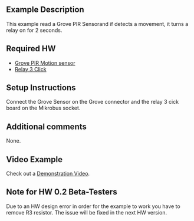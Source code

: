 ## Example Description
This example read a Grove PIR Sensorand if detects a movement, it turns a relay on for 2 seconds.

## Required HW
- [Grove PIR Motion sensor](https://www.seeedstudio.com/Grove-PIR-Motion-Sensor.html?queryID=45400e7ccea667678fb86d0ad02c707f&objectID=1772&indexName=bazaar_retailer_products)
- [Relay 3 Click](https://www.mikroe.com/relay-3-click)

## Setup Instructions
Connect the Grove Sensor on the Grove connector and the relay 3 cick board on the Mikrobus socket.

## Additional comments
None.

## Video Example
Check out a [Demonstration Video](https://www.youtube.com/watch?v=9EnjsrDHj2U). 

## Note for HW 0.2 Beta-Testers
Due to an HW design error in order for the example to work you have to remove R3 resistor. The issue will be fixed in the next HW version.

